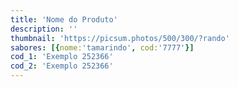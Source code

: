 ```yaml
---
title: 'Nome do Produto'
description: ''
thumbnail: 'https://picsum.photos/500/300/?rando'
sabores: [{nome:'tamarindo', cod:'7777'}]
cod_1: 'Exemplo 252366'
cod_2: 'Exemplo 252366'
---
```

